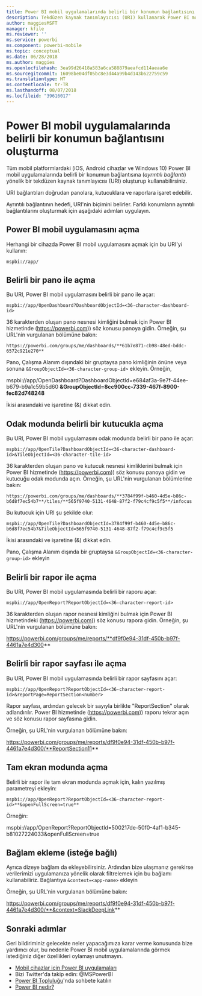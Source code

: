 ```yaml
---
title: Power BI mobil uygulamalarında belirli bir konumun bağlantısını oluşturma
description: Tekdüzen kaynak tanımlayıcısı (URI) kullanarak Power BI mobil uygulamasındaki belirli bir panonun, kutucuğun veya raporun ayrıntılı bağlantısını oluşturmayı öğrenin.
author: maggiesMSFT
manager: kfile
ms.reviewer: ''
ms.service: powerbi
ms.component: powerbi-mobile
ms.topic: conceptual
ms.date: 06/28/2018
ms.author: maggies
ms.openlocfilehash: 3ea99d26418a583a6ca588879aeafcd114aeaa6e
ms.sourcegitcommit: 16098be04df05bc8e3d44a99b4d143b622759c59
ms.translationtype: HT
ms.contentlocale: tr-TR
ms.lasthandoff: 08/07/2018
ms.locfileid: "39616017"
---
```

# <a name="create-a-link-to-a-specific-location-in-the-power-bi-mobile-apps"></a>Power BI mobil uygulamalarında belirli bir konumun bağlantısını oluşturma
Tüm mobil platformlardaki (iOS, Android cihazlar ve Windows 10) Power BI mobil uygulamalarında belirli bir konumun bağlantısına (*ayrıntılı bağlantı*) yönelik bir tekdüzen kaynak tanımlayıcısı (URI) oluşturup kullanabilirsiniz.

URI bağlantıları doğrudan panolara, kutucuklara ve raporlara işaret edebilir.

Ayrıntılı bağlantının hedefi, URI'nin biçimini belirler. Farklı konumların ayrıntılı bağlantılarını oluşturmak için aşağıdaki adımları uygulayın. 

## <a name="open-the-power-bi-mobile-app"></a>Power BI mobil uygulamasını açma
Herhangi bir cihazda Power BI mobil uygulamasını açmak için bu URI'yi kullanın:

    mspbi://app/


## <a name="open-to-a-specific-dashboard"></a>Belirli bir pano ile açma
Bu URI, Power BI mobil uygulamasını belirli bir pano ile açar:

    mspbi://app/OpenDashboard?DashboardObjectId=<36-character-dashboard-id>

36 karakterden oluşan pano nesnesi kimliğini bulmak için Power BI hizmetinde (https://powerbi.com)) söz konusu panoya gidin. Örneğin, şu URL'nin vurgulanan bölümüne bakın:

`https://powerbi.com/groups/me/dashboards/**61b7e871-cb98-48ed-bddc-6572c921e270**`

Pano, Çalışma Alanım dışındaki bir gruptaysa pano kimliğinin önüne veya sonuna `&GroupObjectId=<36-character-group-id>` ekleyin. Örneğin, 

mspbi://app/OpenDashboard?DashboardObjectId=e684af3a-9e7f-44ee-b679-b9a1c59b5d60 **&GroupObjectId=8cc900cc-7339-467f-8900-fec82d748248**

İkisi arasındaki ve işaretine (&) dikkat edin.

## <a name="open-to-a-specific-tile-in-focus"></a>Odak modunda belirli bir kutucukla açma
Bu URI, Power BI mobil uygulamasını odak modunda belirli bir pano ile açar:

    mspbi://app/OpenTile?DashboardObjectId=<36-character-dashboard-id>&TileObjectId=<36-character-tile-id>

36 karakterden oluşan pano ve kutucuk nesnesi kimliklerini bulmak için Power BI hizmetinde (https://powerbi.com)) söz konusu panoya gidin ve kutucuğu odak modunda açın. Örneğin, şu URL'nin vurgulanan bölümlerine bakın:

`https://powerbi.com/groups/me/dashboards/**3784f99f-b460-4d5e-b86c-b6d8f7ec54b7**/tiles/**565f9740-5131-4648-87f2-f79c4cf9c5f5**/infocus`

Bu kutucuk için URI şu şekilde olur:

    mspbi://app/OpenTile?DashboardObjectId=3784f99f-b460-4d5e-b86c-b6d8f7ec54b7&TileObjectId=565f9740-5131-4648-87f2-f79c4cf9c5f5

İkisi arasındaki ve işaretine (&) dikkat edin.

Pano, Çalışma Alanım dışında bir gruptaysa `&GroupObjectId=<36-character-group-id>` ekleyin

## <a name="open-to-a-specific-report"></a>Belirli bir rapor ile açma
Bu URI, Power BI mobil uygulamasında belirli bir raporu açar:

    mspbi://app/OpenReport?ReportObjectId=<36-character-report-id>

36 karakterden oluşan rapor nesnesi kimliğini bulmak için Power BI hizmetindeki (https://powerbi.com)) söz konusu rapora gidin. Örneğin, şu URL'nin vurgulanan bölümüne bakın:

https://powerbi.com/groups/me/reports/**df9f0e94-31df-450b-b97f-4461a7e4d300**

## <a name="open-to-a-specific-report-page"></a>Belirli bir rapor sayfası ile açma
Bu URI, Power BI mobil uygulamasında belirli bir rapor sayfasını açar:

    mspbi://app/OpenReport?ReportObjectId=<36-character-report-id>&reportPage=ReportSection<number>

Rapor sayfası, ardından gelecek bir sayıyla birlikte "ReportSection" olarak adlandırılır. Power BI hizmetinde (https://powerbi.com)) raporu tekrar açın ve söz konusu rapor sayfasına gidin. 

Örneğin, şu URL'nin vurgulanan bölümüne bakın:

https://powerbi.com/groups/me/reports/df9f0e94-31df-450b-b97f-4461a7e4d300/**ReportSection11**

## <a name="open-in-full-screen-mode"></a>Tam ekran modunda açma
Belirli bir rapor ile tam ekran modunda açmak için, kalın yazılmış parametreyi ekleyin:

    mspbi://app/OpenReport?ReportObjectId=<36-character-report-id>**&openFullScreen=true**

Örneğin: 

mspbi://app/OpenReport?ReportObjectId=500217de-50f0-4af1-b345-b81027224033&openFullScreen=true

## <a name="add-context-optional"></a>Bağlam ekleme (isteğe bağlı)
Ayrıca dizeye bağlam da ekleyebilirsiniz. Ardından bize ulaşmanız gerekirse verilerimizi uygulamanıza yönelik olarak filtrelemek için bu bağlamı kullanabiliriz. Bağlantıya `&context=<app-name>` ekleyin

Örneğin, şu URL'nin vurgulanan bölümüne bakın: 

https://powerbi.com/groups/me/reports/df9f0e94-31df-450b-b97f-4461a7e4d300/**&context=SlackDeepLink**

## <a name="next-steps"></a>Sonraki adımlar
Geri bildiriminiz gelecekte neler yapacağımıza karar verme konusunda bize yardımcı olur, bu nedenle Power BI mobil uygulamalarında görmek istediğiniz diğer özellikleri oylamayı unutmayın. 

* [Mobil cihazlar için Power BI uygulamaları](mobile-apps-for-mobile-devices.md)
* Bizi Twitter'da takip edin: @MSPowerBI
* [Power BI Topluluğu](http://community.powerbi.com/)'nda sohbete katılın
* [Power BI nedir?](power-bi-overview.md)

